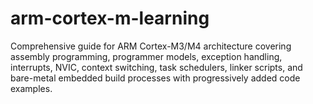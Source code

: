 # arm-cortex-m-learning
Comprehensive guide for ARM Cortex-M3/M4 architecture covering assembly programming, programmer models, exception handling, interrupts, NVIC, context switching, task schedulers, linker scripts, and bare-metal embedded build processes with progressively added code examples.
